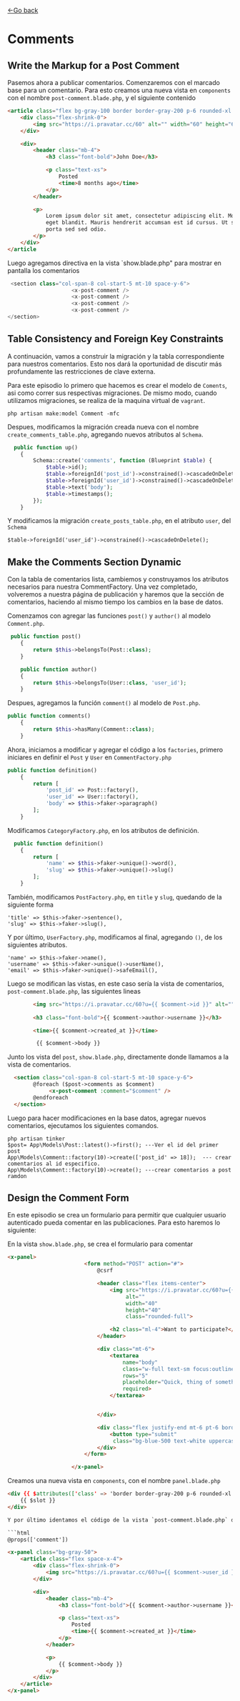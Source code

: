 [<-Go back](/README.md)

# Comments

## Write the Markup for a Post Comment

Pasemos ahora a publicar comentarios. Comenzaremos con el marcado base para un comentario. Para esto creamos una nueva vista en `components` con el nombre `post-comment.blade.php`, y el siguiente contenido

```html
<article class="flex bg-gray-100 border border-gray-200 p-6 rounded-xl space-x-4">
    <div class="flex-shrink-0">
        <img src="https://i.pravatar.cc/60" alt="" width="60" height="60" class="rounded-xl">
    </div>

    <div>
        <header class="mb-4">
            <h3 class="font-bold">John Doe</h3>

            <p class="text-xs">
                Posted
                <time>8 months ago</time>
            </p>
        </header>

        <p>
            Lorem ipsum dolor sit amet, consectetur adipiscing elit. Morbi viverra vehicula nisl
            eget blandit. Mauris hendrerit accumsan est id cursus. Ut sed elit at ligula tempor
            porta sed sed odio.
        </p>
    </div>
</article
```

Luego agregamos directiva en la vista `show.blade.php" para mostrar en pantalla los comentarios

```php
 <section class="col-span-8 col-start-5 mt-10 space-y-6">
                    <x-post-comment />
                    <x-post-comment />
                    <x-post-comment />
                    <x-post-comment />
</section>
```

## Table Consistency and Foreign Key Constraints

A continuación, vamos a construir la migración y la tabla correspondiente para nuestros comentarios. Esto nos dará la oportunidad de discutir más profundamente las restricciones de clave externa.

Para este episodio lo primero que hacemos es crear el modelo de `Coments`, asi como correr sus respectivas migraciones. De mismo modo, cuando utilizamos migraciones, se realiza de la maquina virtual de `vagrant`.

    php artisan make:model Comment -mfc

Despues, modificamos la migración creada nueva con el nombre `create_comments_table.php`, agregando nuevos atributos al `Schema`.

```php
  public function up()
    {
        Schema::create('comments', function (Blueprint $table) {
            $table->id();
            $table->foreignId('post_id')->constrained()->cascadeOnDelete();
            $table->foreignId('user_id')->constrained()->cascadeOnDelete();
            $table->text('body');
            $table->timestamps();
        });
    }
```

Y modificamos la migración `create_posts_table.php`, en el atributo `user`, del `Schema`

    $table->foreignId('user_id')->constrained()->cascadeOnDelete();

## Make the Comments Section Dynamic

Con la tabla de comentarios lista, cambiemos y construyamos los atributos necesarios para nuestra CommentFactory. Una vez completado, volveremos a nuestra página de publicación y haremos que la sección de comentarios, haciendo al mismo tiempo los cambios en la base de datos.

Comenzamos con agregar las funciones `post()` y `author()` al modelo `Comment.php`.

```php
 public function post()
    {
        return $this->belongsTo(Post::class);
    }

    public function author()
    {
        return $this->belongsTo(User::class, 'user_id');
    }
```

Despues, agregamos la función `comment()` al modelo de `Post.php`.

```php
public function comments()
    {
        return $this->hasMany(Comment::class);
    }
```

Ahora, iniciamos a modificar y agregar el código a los `factories`, primero iniciares en definir el `Post` y `User` en `CommentFactory.php`

```php
public function definition()
    {
        return [
            'post_id' => Post::factory(),
            'user_id' => User::factory(),
            'body' => $this->faker->paragraph()
        ];
    }
```

Modificamos `CategoryFactory.php`, en los atributos de definición.

```php
  public function definition()
    {
        return [
            'name' => $this->faker->unique()->word(),
            'slug' => $this->faker->unique()->slug()
        ];
    }
```

También, modificamos `PostFactory.php`, en `title` y `slug`, quedando de la siguiente forma

    'title' => $this->faker->sentence(),
    'slug' => $this->faker->slug(),

Y por último, `UserFactory.php`, modificamos al final, agregando `()`, de los siguientes atributos.

    'name' => $this->faker->name(),
    'username' => $this->faker->unique()->userName(),
    'email' => $this->faker->unique()->safeEmail(),

Luego se modifican las vistas, en este caso sería la vista de comentarios, `post-comment.blade.php`, las siguientes lineas

```html
        <img src="https://i.pravatar.cc/60?u={{ $comment->id }}" alt="" width="60" height="60" class="rounded-xl">
        
        <h3 class="font-bold">{{ $comment->author->username }}</h3>

        <time>{{ $comment->created_at }}</time>

         {{ $comment->body }}

```

Junto los vista del `post`, `show.blade.php`, directamente donde llamamos a la vista de comentarios.

```html
  <section class="col-span-8 col-start-5 mt-10 space-y-6">
        @foreach ($post->comments as $comment)
             <x-post-comment :comment="$comment" />
        @endforeach
  </section>
```

Luego para hacer modificaciones en la base datos, agregar nuevos comentarios, ejecutamos los siguientes comandos.

    php artisan tinker
    $post= App\Models\Post::latest()->first(); ---Ver el id del primer post
    App\Models\Comment::factory(10)->create(['post_id' => 18]);  --- crear comentarios al id especifico. 
    App\Models\Comment::factory(10)->create(); ---crear comentarios a post ramdon

## Design the Comment Form

En este episodio se crea un formulario para permitir que cualquier usuario autenticado pueda comentar en las publicaciones. Para esto haremos lo siguiente:

En la vista `show.blade.php`, se crea el formulario para comentar

```html
<x-panel>
                        <form method="POST" action="#">
                            @csrf

                            <header class="flex items-center">
                                <img src="https://i.pravatar.cc/60?u={{ auth()->id() }}"
                                     alt=""
                                     width="40"
                                     height="40"
                                     class="rounded-full">

                                <h2 class="ml-4">Want to participate?</h2>
                            </header>

                            <div class="mt-6">
                                <textarea
                                    name="body"
                                    class="w-full text-sm focus:outline-none focus:ring"
                                    rows="5"
                                    placeholder="Quick, thing of something to say!"
                                    required>
                                </textarea>


                            </div>

                            <div class="flex justify-end mt-6 pt-6 border-t border-gray-200">
                                <button type="submit"
                                 class="bg-blue-500 text-white uppercase font-semibold text-xs py-2 px-10 rounded-2xl hover:bg-blue-600">Post</button>
                            </div>
                        </form>

                    </x-panel>
```

Creamos una nueva vista en `components`, con el nombre `panel.blade.php`

```html
<div {{ $attributes(['class' => 'border border-gray-200 p-6 rounded-xl']) }}>
    {{ $slot }}
</div>

Y por último identamos el código de la vista `post-comment.blade.php` dentro del `panel.blade.php`, mostrando de así

```html
@props(['comment'])

<x-panel class="bg-gray-50">
    <article class="flex space-x-4">
        <div class="flex-shrink-0">
            <img src="https://i.pravatar.cc/60?u={{ $comment->user_id }}" alt="" width="60" height="60" class="rounded-xl">
        </div>

        <div>
            <header class="mb-4">
                <h3 class="font-bold">{{ $comment->author->username }}</h3>

                <p class="text-xs">
                    Posted
                    <time>{{ $comment->created_at }}</time>
                </p>
            </header>

            <p>
                {{ $comment->body }}
            </p>
        </div>
    </article>
</x-panel>
```

##
